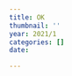```yaml
---
title: OK
thumbnail: ''
year: 2021/1
categories: []
date: 

---
```

<div className="nft-embed"></div>
<script
  async
  src="https://nfte.app/api/embed.js?contract=0x3b3ee1931dc30c1957379fac9aba94d1c48a5405&tokenId=214">
</script>